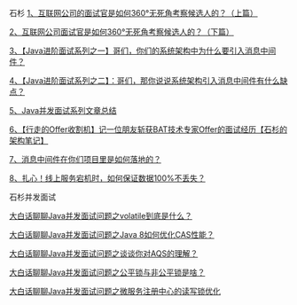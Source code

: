 
石杉
[1、互联网公司的面试官是如何360°无死角考察候选人的？（上篇）](https://mp.weixin.qq.com/s/vhP-2Jrd0Ow2wOqImavrIQ)

[2、互联网公司面试官是如何360°无死角考察候选人的？（下篇）](https://mp.weixin.qq.com/s/_NLRJeM1o_QxtsOxmeSTNA)

[3、【Java进阶面试系列之一】哥们，你们的系统架构中为什么要引入消息中间件？](https://mp.weixin.qq.com/s/tiN6Z_VjTKZ5voFu4TFElg)

[4、【Java进阶面试系列之二】：哥们，那你说说系统架构引入消息中间件有什么缺点？](https://mp.weixin.qq.com/s/DsowfyzYXcD-OyiL1JOFZw)

[5、Java并发面试系列文章总结](https://mp.weixin.qq.com/s/vTCrilBQfeycbsFKVFQ-cA)

[6、【行走的Offer收割机】记一位朋友斩获BAT技术专家Offer的面试经历【石杉的架构笔记】](https://mp.weixin.qq.com/s/AENPcDuVdMAUDtlGM-X8zQ)

[7、消息中间件在你们项目里是如何落地的？](https://mp.weixin.qq.com/s/ZAWPRToPQFcwzHBf47jZ-A)

[8、扎心！线上服务宕机时，如何保证数据100%不丢失？](https://mp.weixin.qq.com/s/HwAc6o8jdIHQTnE3ghXhIA)

石杉并发面试

[大白话聊聊Java并发面试问题之volatile到底是什么？](https://mp.weixin.qq.com/s/MIsQv8ZWWBzfB-Qhg3l4lA)

[大白话聊聊Java并发面试问题之Java 8如何优化CAS性能？](https://mp.weixin.qq.com/s/9SKmHeMu_1lNVEJPlEcpsA)

[大白话聊聊Java并发面试问题之谈谈你对AQS的理解？](https://mp.weixin.qq.com/s/9SKmHeMu_1lNVEJPlEcpsA)

[大白话聊聊Java并发面试问题之公平锁与非公平锁是啥？](https://mp.weixin.qq.com/s/9SKmHeMu_1lNVEJPlEcpsA)

[大白话聊聊Java并发面试问题之微服务注册中心的读写锁优化](https://mp.weixin.qq.com/s/9SKmHeMu_1lNVEJPlEcpsA)

